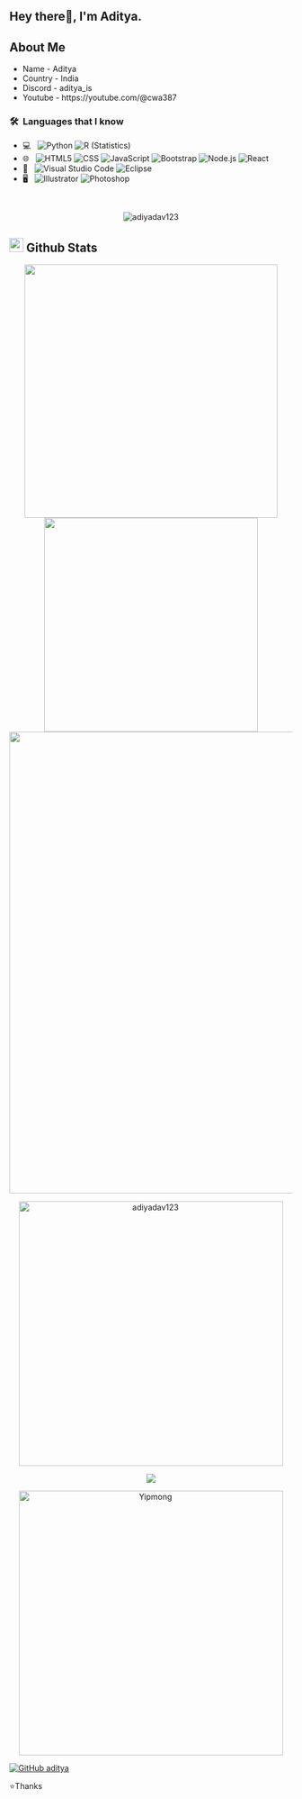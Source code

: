 <h2> Hey there👋, I'm Aditya.</h2>

<h2>About Me</h2>
<ul>
  <li>Name - Aditya</li>
  <li>Country - India</li>
  <li>Discord - aditya_is</li>
  <li>Youtube - https://youtube.com/@cwa387</li>
</ul>

<h3> 🛠 &nbsp;Languages that I know</h3>

- 💻 &nbsp;
  ![Python](https://img.shields.io/badge/-Python-333333?style=flat&logo=python)
  ![R (Statistics)](https://img.shields.io/badge/-R-333333?style=flat&logo=R&logoColor=276DC3)
- 🌐 &nbsp;
  ![HTML5](https://img.shields.io/badge/-HTML5-333333?style=flat&logo=HTML5)
  ![CSS](https://img.shields.io/badge/-CSS-333333?style=flat&logo=CSS3&logoColor=1572B6)
  ![JavaScript](https://img.shields.io/badge/-JavaScript-333333?style=flat&logo=javascript)
  ![Bootstrap](https://img.shields.io/badge/-Bootstrap-333333?style=flat&logo=bootstrap&logoColor=563D7C)
  ![Node.js](https://img.shields.io/badge/-Node.js-333333?style=flat&logo=node.js)
  ![React](https://img.shields.io/badge/-React-333333?style=flat&logo=react)
 - 🔧 &nbsp;
  ![Visual Studio Code](https://img.shields.io/badge/-Visual%20Studio%20Code-333333?style=flat&logo=visual-studio-code&logoColor=007ACC)
  ![Eclipse](https://img.shields.io/badge/-Eclipse-333333?style=flat&logo=eclipse-ide&logoColor=2C2255)
- 🖥 &nbsp;
  ![Illustrator](https://img.shields.io/badge/-Illustrator-333333?style=flat&logo=adobe-illustrator)
  ![Photoshop](https://img.shields.io/badge/-Photoshop-333333?style=flat&logo=adobe-photoshop)

<br/>


<p align="center"> <img src="https://komarev.com/ghpvc/?username=adiyadav123&label=Profile%20views&color=0e75b6&style=flat" alt="adiyadav123" /> </p>

## <img src="https://media.giphy.com/media/iY8CRBdQXODJSCERIr/giphy.gif" width="25"> <b>Github Stats</b>

<p align="center">
<a href="https://github.com/adiyadav123/">
  <img align="center" src="https://github-readme-stats.vercel.app/api?username=adiyadav123&include_all_commits=true&count_private=true&show_icons=true&line_height=20&title_color=7A7ADB&icon_color=2234AE&text_color=D3D3D3&bg_color=0,000000,130C40" width="450"/>
</a>
  <a href="https://github.com/syipmong/">
  <img align="center" src="https://github-readme-streak-stats.herokuapp.com/?user=adiyadav123&theme=tokyonight&include_all_commits=true&count_private=true&show_icons=true&line_height=20&title_color=7A7ADB&icon_color=2200AE&text_color=D3D3D3&bg_color=0,000000,130C40" width="380"/>
</a>
 <a href="https://github.com/adiyadav123">
    <img align="center" src="https://github-profile-trophy.vercel.app/?username=adiyadav123&theme=tokyonight" width="820"/>
  </a>
</p>

<p align="center">
<a href="https://github.com/adiyadav123"><img src="https://github-readme-stats.vercel.app/api/top-langs?username=adiyadav123&langs_count=14&show_icons=true&locale=en&layout=compact&theme=tokyonight" width="470px"  alt="adiyadav123"/></a>
</p>

<div align='center'>
 
![](https://github-contributor-stats.vercel.app/api?username=adiyadav123&limit=5&theme=tokyonight&combine_all_yearly_contributions=true)

</div>

<div align='center'>
 <a href="https://github.com/adiyadav123"><img src="https://github-profile-summary-cards.vercel.app/api/cards/profile-details?username=adiyadav123&theme=tokyonight&hide_border=true"  width="470" alt="Yipmong"/></a>
</div>

[![GitHub aditya](https://img.shields.io/github/followers/adiyadav123?label=follow&style=social&logoColor=black)](https://github.com/adiyadav123)
<!--![Profile views](https://gpvc.arturio.dev/syipmong)-->



⭐Thanks
